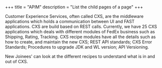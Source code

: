 +++
title = "APIM"
description = "List the child pages of a page"
+++

Customer Experience Services, often called CXS, are the middleware applications which holds a communication between UI and FAST applications.
CXS are build based on REST calls. Currently, we have 25 CXS applications which deals with different modules of FedEx business such as Shipping, Rating, Tracking.
CXS recipe modules have all the details such as how to create, and maintain the new CXS; REST API standards; CXS Error Standards; Procedures to upgrade JDK and WL version; API Versioning.

New Joinees' can look at the different recipes to understand what is in and out of CXS.     
